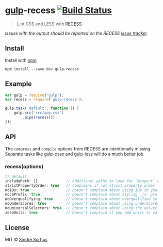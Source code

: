 # [gulp](https://github.com/wearefractal/gulp)-recess [![Build Status](https://secure.travis-ci.org/sindresorhus/gulp-recess.png?branch=master)](http://travis-ci.org/sindresorhus/gulp-recess)

> Lint CSS and LESS with [RECESS](https://github.com/twitter/recess)

*Issues with the output should be reported on the RECESS [issue tracker](https://github.com/twitter/recess/issues).*


## Install

Install with [npm](https://npmjs.org/package/gulp-recess)

```
npm install --save-dev gulp-recess
```


## Example

```js
var gulp = require('gulp');
var recess = require('gulp-recess');

gulp.task('default', function () {
	gulp.src('src/app.css')
		.pipe(recess());
});
```


## API

The `compress` and `compile` options from RECESS are intentionally missing. Separate tasks like [gulp-csso](https://github.com/ben-eb/gulp-csso) and [gulp-less](https://github.com/plus3network/gulp-less) will do a much better job.

### recess(options)

```js
// default
includePath: []				// Additional paths to look for `@import`'ed LESS files.
strictPropertyOrder: true	// Complains if not strict property order
noIDs: true					// Doesn't complain about using IDs in your stylesheets
noJSPrefix: true			// Doesn't complain about styling .js- prefixed classnames
noOverqualifying: true		// Doesn't complain about overqualified selectors (ie: div#foo.bar)
noUnderscores: true			// Doesn't complain about using underscores in your class names
noUniversalSelectors: true	// Doesn't complain about using the universal * selector
zeroUnits: true				// Doesn't complain if you add units to values of 0
```


## License

MIT © [Sindre Sorhus](http://sindresorhus.com)
